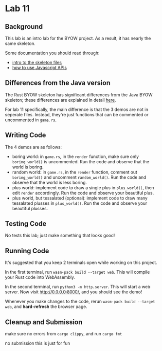 # Lab 11

## Background

This lab is an intro lab for the BYOW project. As a result, it has nearly the same skeleton. 

Some documentation you should read through:
 - [intro to the skeleton files](../byow/docs/what_do_the_files_do.md)
 - [how to use Javascript APIs](../byow/docs/js_api.md)

## Differences from the Java version

The Rust BYOW skeleton has significant differences from the Java BYOW skeleton; these differences are explained in detail [here](../byow/docs/diffs_from_java.md).  

For lab 11 specifically, the main difference is that the 3 demos are not in seperate files. Instead, they're just functions that can be commented or uncommented in `game.rs`.


## Writing Code

The 4 demos are as follows:
 - boring world: in `game.rs`, in the `render` function, make sure only `boring_world()` is uncommented. Run the code and observe that the world is boring.
 - random world: in `game.rs`, in the `render` function, comment out `boring_world()` and uncomment `random_world()`. Run the code and observe that the world is less boring.
 - plus world: implement code to draw a single plus in `plus_world()`, then edit `render` accordingly. Run the code and observe your beautiful plus.
 - plus world, but tessalated (optional): implement code to draw many tessalated plusses in `plus_world()`. Run the code and observe your beautiful plusses.

## Testing Code

No tests this lab; just make something that looks good!

## Running Code


It's suggested that you keep 2 terminals open while working on this project.

In the first terminal, run `wasm-pack build --target web`. This will compile your Rust code into WebAssembly.

In the second terminal, run `python3 -m http.server`. This will start a web server. Now visit http://0.0.0.0:8000/, and you should see the demo!

Whenever you make changes to the code, rerun `wasm-pack build --target web`, and **hard-refresh** the browser page.

## Cleanup and Submission

make sure no errors from `cargo clippy`, and run `cargo fmt`

no submission this is just for fun